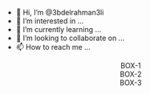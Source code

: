 - 👋 Hi, I’m @3bdelrahman3li
- 👀 I’m interested in ...
- 🌱 I’m currently learning ...
- 💞️ I’m looking to collaborate on ...
- 📫 How to reach me ...

<!---
3bdelrahman3li/3bdelrahman3li is a ✨ special ✨ repository because its `README.md` (this file) appears on your GitHub profile.
You can click the Preview link to take a look at your changes.
--->
<DOCTYPE html>
<html>
<head>
<title>First Page </title>
<meta charset="UTF-8">
<meta name= "discription" content = "">
<style>
.container{
border: 2bx solid black;
}
.box{
border: 1 px solid red;
display:flex;
justify-content : center;
</style>
</head>
<body>
<div class = "container">
<div class="box b1"> BOX-1 </div>
<div class="box b2 "> BOX-2</div>
<div class="box b3"> BOX-3</div>
</div>

</body>
</html>
